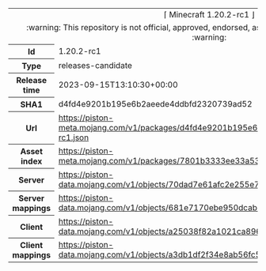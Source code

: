 <html><table>
<tr><td colspan="2" align="center"><img width="0" height="0"><br/>⌈ Minecraft 1.20.2-rc1 ⌋<br/><img width="0" height="0"></td></tr>
<tr><td colspan="2" align="center"><img width="0" height="0"><br/>
:warning: This repository is not official, approved, endorsed, associated or connected with Mojang :warning:
<br/><img width="0" height="0"></td></tr>
<tr><th>Id</th><td>1.20.2-rc1</td></tr>
<tr><th>Type</th><td>releases-candidate</td></tr>
<tr><th>Release time</th><td>2023-09-15T13:10:30+00:00</td></tr>
<tr><th>SHA1</th><td>d4fd4e9201b195e6b2aeede4ddbfd2320739ad52</td></tr>
<tr><th>Url</th><td><a href="https://piston-meta.mojang.com/v1/packages/d4fd4e9201b195e6b2aeede4ddbfd2320739ad52/1.20.2-rc1.json">https://piston-meta.mojang.com/v1/packages/d4fd4e9201b195e6b2aeede4ddbfd2320739ad52/1.20.2-rc1.json</a></td></tr>
<tr><th>Asset index</th><td><a href="https://piston-meta.mojang.com/v1/packages/7801b3333ee33a53ad37e512400c15841d9553ad/8.json">https://piston-meta.mojang.com/v1/packages/7801b3333ee33a53ad37e512400c15841d9553ad/8.json</a></td></tr>
<tr><th>Server</th><td><a href="https://piston-data.mojang.com/v1/objects/70dad7e61afc2e255e73842760ef9461a00c852d/server.jar">https://piston-data.mojang.com/v1/objects/70dad7e61afc2e255e73842760ef9461a00c852d/server.jar</a></td></tr>
<tr><th>Server mappings</th><td><a href="https://piston-data.mojang.com/v1/objects/681e7170ebe950dcab1ddca1414b47e26cc43f54/server.txt">https://piston-data.mojang.com/v1/objects/681e7170ebe950dcab1ddca1414b47e26cc43f54/server.txt</a></td></tr>
<tr><th>Client</th><td><a href="https://piston-data.mojang.com/v1/objects/a25038f82a1021ca8961eb78e4a8874652741cfd/client.jar">https://piston-data.mojang.com/v1/objects/a25038f82a1021ca8961eb78e4a8874652741cfd/client.jar</a></td></tr>
<tr><th>Client mappings</th><td><a href="https://piston-data.mojang.com/v1/objects/a3db1df2f34e8ab56fc5cdb54a7945f2cd4938ae/client.txt">https://piston-data.mojang.com/v1/objects/a3db1df2f34e8ab56fc5cdb54a7945f2cd4938ae/client.txt</a></td></tr>
</table></html>